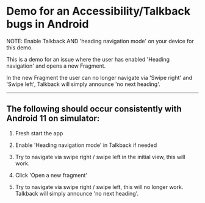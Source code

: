 # Demo for an Accessibility/Talkback bugs in Android

NOTE: Enable Talkback AND 'heading navigation mode' on your device for this demo.

This is a demo for an issue where the user has enabled 'Heading navigation' and opens a new Fragment.

In the new Fragment the user can no longer navigate via 'Swipe right' and 'Swipe left', Talkback will simply announce 'no next heading'.

---

## The following should occur consistently with Android 11 on simulator:

1. Fresh start the app

2. Enable 'Heading navigation mode' in Talkback if needed

3. Try to navigate via swipe right / swipe left in the initial view, this will work.

4. Click 'Open a new fragment'

5. Try to navigate via swipe right / swipe left, this will no longer work. Talkback will simply announce 'no next heading'.